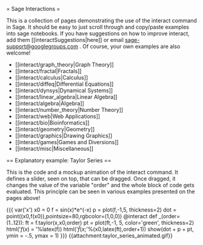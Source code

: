 = Sage Interactions =

This is a collection of pages demonstrating the use of the interact command in Sage. It should be easy to just scroll through and copy/paste examples into sage notebooks. If you have suggestions on how to improve interact, add them [[interactSuggestions|here]] or email sage-support@googlegroups.com . Of course, your own examples are also welcome!

 * [[interact/graph_theory|Graph Theory]]
 * [[interact/fractal|Fractals]]
 * [[interact/calculus|Calculus]]
 * [[interact/diffeq|Differential Equations]]
 * [[interact/dynsys|Dynamical Systems]]
 * [[interact/linear_algebra|Linear Algebra]]
 * [[interact/algebra|Algebra]]
 * [[interact/number_theory|Number Theory]]
 * [[interact/web|Web Applications]]
 * [[interact/bio|Bioinformatics]]
 * [[interact/geometry|Geometry]]
 * [[interact/graphics|Drawing Graphics]]
 * [[interact/games|Games and Diversions]]
 * [[interact/misc|Miscellaneous]]

== Explanatory example: Taylor Series ==

This is the code and a mockup animation of the interact command. It defines a slider, seen on top, that can be dragged. Once dragged, it changes the value of the variable "order" and the whole block of code gets evaluated. This principle can be seen in various examples presented on the pages above!

{{{
var('x')
x0  = 0
f   = sin(x)*e^(-x)
p   = plot(f,-1,5, thickness=2)
dot = point((x0,f(x0)),pointsize=80,rgbcolor=(1,0,0))
@interact
def _(order=(1..12)):
  ft = f.taylor(x,x0,order)
  pt = plot(ft,-1, 5, color='green', thickness=2)
  html('$f(x)\;=\;%s$'%latex(f))
  html('$\hat{f}(x;%s)\;=\;%s+\mathcal{O}(x^{%s})$'%(x0,latex(ft),order+1))
  show(dot + p + pt, ymin = -.5, ymax = 1)
}}}
{{attachment:taylor_series_animated.gif}}
